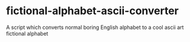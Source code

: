 # fictional-alphabet-ascii-converter
A script which converts normal boring English alphabet to a cool ascii art fictional alphabet
